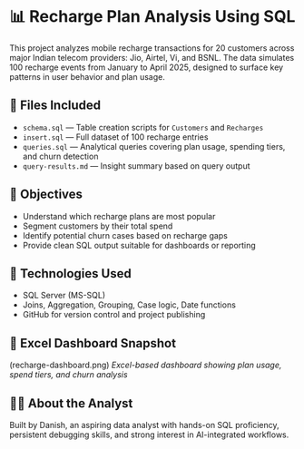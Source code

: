 # 📊 Recharge Plan Analysis Using SQL

This project analyzes mobile recharge transactions for 20 customers across major Indian telecom providers: Jio, Airtel, Vi, and BSNL. The data simulates 100 recharge events from January to April 2025, designed to surface key patterns in user behavior and plan usage.

## 📁 Files Included

- `schema.sql` — Table creation scripts for `Customers` and `Recharges`
- `insert.sql` — Full dataset of 100 recharge entries
- `queries.sql` — Analytical queries covering plan usage, spending tiers, and churn detection
- `query-results.md` — Insight summary based on query output

## 🎯 Objectives

- Understand which recharge plans are most popular
- Segment customers by their total spend
- Identify potential churn cases based on recharge gaps
- Provide clean SQL output suitable for dashboards or reporting

## 🔧 Technologies Used

- SQL Server (MS-SQL)
- Joins, Aggregation, Grouping, Case logic, Date functions
- GitHub for version control and project publishing
  
## 📸 Excel Dashboard Snapshot

(recharge-dashboard.png)
*Excel-based dashboard showing plan usage, spend tiers, and churn analysis*

## 👨‍💼 About the Analyst

Built by Danish, an aspiring data analyst with hands-on SQL proficiency, persistent debugging skills, and strong interest in AI-integrated workflows.
